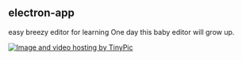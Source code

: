 ## electron-app
easy breezy editor for learning 
One day this baby editor will grow up.

<a href="http://tinypic.com?ref=zygdgi" target="_blank"><img src="http://i67.tinypic.com/zygdgi.jpg" border="0" alt="Image and video hosting by TinyPic"></a>
